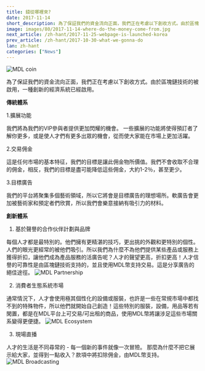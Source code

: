 ```yaml
---
title: 錢從哪裡來?
date: 2017-11-14
short_description: 為了保証我們的資金流向正面，我們正在考慮以下創收方式。由於區塊鏈技術的被啟用，一種創新的經濟系統已經啟用。
image: images/80/2017-11-14-where-do-the-money-come-from.jpg
next_article: /zh-hant/2017-11-25-webpage-is-launched-korea
prev_article: /zh-hant/2017-10-30-what-we-gonna-do
lan: zh-hant
categories: ["News"]
---
```


![MDL coin](https://gateway.ipfs.io/ipfs/QmVHZDTzBb96QgMsCqSEzxuwzyYX4BfNa5M7kxTYWvQC8u/coin.png)

為了保証我們的資金流向正面，我們正在考慮以下創收方式。由於區塊鏈技術的被啟用，一種創新的經濟系統已經啟用。

**傳統體系**

  1.擴展功能

  我們將為我們的VIP參與者提供更加閃耀的機會。 一些擴展的功能將使得預訂者了解你更多，或是使人才們有更多出眾的機會，從而使大家能在市場上更加活躍。

  2.交易佣金

  這是任何市場的基本特征，我們的目標是讓此佣金物所價值。我們不會收取不合理的佣金，相反，我們的目標是盡可能降低這些佣金，大約1-2％，甚至更少。

  3.目標廣告

  我們的平台將聚集多個藝術領域，所以它將會是目標廣告的理想場所。軟廣告會更加被藝術家和預定者們欣賞，所以我們會樂意接納有吸引力的材料。

**創新體系**

  1. 基於聲譽的合作伙伴計劃與品牌

  每個人才都是最特別的。他們擁有更精湛的技巧，更出挑的外觀和更特別的個性。人們的眼光更經常的被他們吸引。所以我們為什麼不為他們提供某些產品或服務上獲得折扣，讓他們成為產品服務的活廣告呢？人才的聲望更高，折扣更高！人才信譽的可靠性是由區塊鏈技術支持的，並且使用MDL幣支持交易。這是分享廣告的絕佳途徑。
 ![MDL Partnership](https://gateway.ipfs.io/ipfs/QmXYFsWZ6xD8x1JoHW4XTisgURXJbtTd2XrM2n2UNPkWHb/partnership.jpg)

  2. 消費者生態系統市場

  通常情況下，人才會使用極其個性化的設備或服裝，也許是一些在常規市場中都找不到的特殊物件，所以他們就開始自己創造！這些特別的服裝，設備，用品等若有閑置，都是在MDL平台上可交易/可出租的商品，使用MDL幣將讓涉足這些市場關系變得更便捷。
 ![MDL Ecosystem](https://gateway.ipfs.io/ipfs/QmYkMaUN76r9uwsDbBTPXEjKcQ2tD5MjqK8utdbzQSrdy2/ecosystem.jpg)

  3. 現場直播

  人才的生活是不同尋常的 - 每一個新的事件就像一次冒險。 那麼為什麼不把它展示給大家，並得到一點收入？款項中將扣除佣金，由MDL幣支持。
 ![MDL Broadcasting](https://gateway.ipfs.io/ipfs/QmaQKVcmPzuJ7GU1o7hvQ267q2iNEc2AcTgzgXqbur8dDk/broadcasting.jpg)
